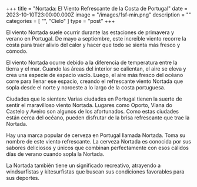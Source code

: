 +++
title = "Nortada: El Viento Refrescante de la Costa de Portugal"
date = 2023-10-10T23:00:00.000Z
image = "/images/1sf-min.png"
description = ""
categories = [ "", "Cielo" ]
type = "post"
+++

El viento Nortada suele ocurrir durante las estaciones de primavera y verano en Portugal. De mayo a septiembre, este increíble viento recorre la costa para traer alivio del calor y hacer que todo se sienta más fresco y cómodo.

El viento Nortada ocurre debido a la diferencia de temperatura entre la tierra y el mar. Cuando las áreas del interior se calientan, el aire se eleva y crea una especie de espacio vacío. Luego, el aire más fresco del océano corre para llenar ese espacio, creando el refrescante viento Nortada que sopla desde el norte y noroeste a lo largo de la costa portuguesa.

Ciudades que lo sienten: Varias ciudades en Portugal tienen la suerte de sentir el maravilloso viento Nortada. Lugares como Oporto, Viana do Castelo y Aveiro son algunos de los afortunados. Como estas ciudades están cerca del océano, pueden disfrutar de la brisa refrescante que trae la Nortada.

Hay una marca popular de cerveza en Portugal llamada Nortada. Toma su nombre de este viento refrescante. La cerveza Nortada es conocida por sus sabores deliciosos y únicos que combinan perfectamente con esos cálidos días de verano cuando sopla la Nortada.

La Nortada también tiene un significado recreativo, atrayendo a windsurfistas y kitesurfistas que buscan sus condiciones favorables para sus deportes.
